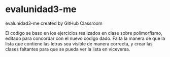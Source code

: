 # evalunidad3-me
evalunidad3-me created by GitHub Classroom

El codigo se baso en los ejercicios realizados en clase sobre polimorfismo, editado para concordar con el nuevo codigo dado.
Falta la manera de que la lista que contiene las letras sea visible de manera correcta, y crear las clases faltantes para que 
se pueda ver la lista en viceversa.
